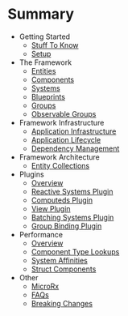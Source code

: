 # Summary

* Getting Started
    * [Stuff To Know](introduction/stuff-to-know.md)
    * [Setup](introduction/setup.md)
* The Framework
    * [Entities](framework/entities.md)
    * [Components](framework/components.md)
    * [Systems](framework/systems.md)
    * [Blueprints](framework/blueprints.md)
    * [Groups](framework/groups.md)
    * [Observable Groups](framework/observable-groups.md)
* Framework Infrastructure
    * [Application Infrastructure](infrastructure/application-infrastructure.md)
    * [Application Lifecycle](infrastructure/application-lifecycle.md)
    * [Dependency Management](infrastructure/dependency-injection-abstraction.md)
* Framework Architecture
    * [Entity Collections](architecture/entity-collections.md)
* Plugins
    * [Overview](plugins/readme.md)
    * [Reactive Systems Plugin](plugins/reactive-systems-plugin.md)
    * [Computeds Plugin](plugins/computed-plugin.md)
    * [View Plugin](plugins/view-plugin.md)
    * [Batching Systems Plugin](plugins/batched-plugin.md)
    * [Group Binding Plugin](plugins/group-binding-plugin.md)
* Performance
    * [Overview](performance/readme.md)
    * [Component Type Lookups](performance/component-type-lookups.md)
    * [System Affinities](performance/system-affinity.md)
    * [Struct Components](performance/struct-components.md)
* Other
    * [MicroRx](others/microrx.md)
    * [FAQs](others/faqs-etc.md)    
    * [Breaking Changes](breaking-changes.md)